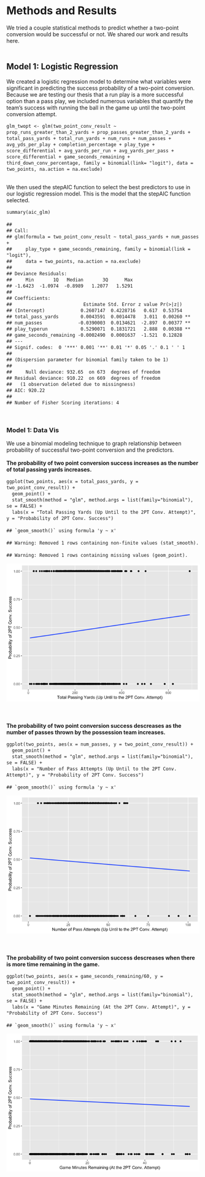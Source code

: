Methods and Results
===================

We tried a couple statistical methods to predict whether a two-point
conversion would be successful or not. We shared our work and results
here. <br> <br>

Model 1: Logistic Regression
----------------------------

We created a logistic regression model to determine what variables were
significant in predicting the success probability of a two-point
conversion. Because we are testing our thesis that a run play is a more
successful option than a pass play, we included numerous variables that
quantify the team’s success with running the ball in the game up until
the two-point conversion attempt. <br>

    glm_twopt <- glm(two_point_conv_result ~ prop_runs_greater_than_2_yards + prop_passes_greater_than_2_yards + total_pass_yards + total_run_yards + num_runs + num_passes + avg_yds_per_play + completion_percentage + play_type + score_differential + avg_yards_per_run + avg_yards_per_pass + score_differential + game_seconds_remaining + third_down_conv_percentage, family = binomial(link= "logit"), data = two_points, na.action = na.exclude)

<br> We then used the stepAIC function to select the best predictors to
use in our logistic regression model. This is the model that the stepAIC
function selected.

    summary(aic_glm)

    ## 
    ## Call:
    ## glm(formula = two_point_conv_result ~ total_pass_yards + num_passes + 
    ##     play_type + game_seconds_remaining, family = binomial(link = "logit"), 
    ##     data = two_points, na.action = na.exclude)
    ## 
    ## Deviance Residuals: 
    ##     Min       1Q   Median       3Q      Max  
    ## -1.6423  -1.0974  -0.8989   1.2077   1.5291  
    ## 
    ## Coefficients:
    ##                          Estimate Std. Error z value Pr(>|z|)   
    ## (Intercept)             0.2607147  0.4228716   0.617  0.53754   
    ## total_pass_yards        0.0043591  0.0014478   3.011  0.00260 **
    ## num_passes             -0.0390003  0.0134621  -2.897  0.00377 **
    ## play_typerun            0.5290071  0.1831721   2.888  0.00388 **
    ## game_seconds_remaining -0.0002490  0.0001637  -1.521  0.12828   
    ## ---
    ## Signif. codes:  0 '***' 0.001 '**' 0.01 '*' 0.05 '.' 0.1 ' ' 1
    ## 
    ## (Dispersion parameter for binomial family taken to be 1)
    ## 
    ##     Null deviance: 932.65  on 673  degrees of freedom
    ## Residual deviance: 910.22  on 669  degrees of freedom
    ##   (1 observation deleted due to missingness)
    ## AIC: 920.22
    ## 
    ## Number of Fisher Scoring iterations: 4

<br>

### Model 1: Data Vis

We use a binomial modeling technique to graph relationship between
probability of successful two-point conversion and the predictors. <br>
<br> **The probability of two point conversion success increases as the
number of total passing yards increases.**

    ggplot(two_points, aes(x = total_pass_yards, y = two_point_conv_result)) + 
      geom_point() + 
      stat_smooth(method = "glm", method.args = list(family="binomial"), se = FALSE) +
      labs(x = "Total Passing Yards (Up Until to the 2PT Conv. Attempt)", y = "Probability of 2PT Conv. Success")

    ## `geom_smooth()` using formula 'y ~ x'

    ## Warning: Removed 1 rows containing non-finite values (stat_smooth).

    ## Warning: Removed 1 rows containing missing values (geom_point).

![](methods_results_files/figure-markdown_strict/unnamed-chunk-6-1.png)
<br> <br> <br> <br> **The probability of two point conversion success
descreases as the number of passes thrown by the possession team
increases.**

    ggplot(two_points, aes(x = num_passes, y = two_point_conv_result)) + 
      geom_point() + 
      stat_smooth(method = "glm", method.args = list(family="binomial"), se = FALSE) +
      labs(x = "Number of Pass Attempts (Up Until to the 2PT Conv. Attempt)", y = "Probability of 2PT Conv. Success")

    ## `geom_smooth()` using formula 'y ~ x'

![](methods_results_files/figure-markdown_strict/unnamed-chunk-7-1.png)
<br> <br> <br> <br> **The probability of two point conversion success
descreases when there is more time remaining in the game.**

    ggplot(two_points, aes(x = game_seconds_remaining/60, y = two_point_conv_result)) + 
      geom_point() + 
      stat_smooth(method = "glm", method.args = list(family="binomial"), se = FALSE) +
      labs(x = "Game Minutes Remaining (At the 2PT Conv. Attempt)", y = "Probability of 2PT Conv. Success")

    ## `geom_smooth()` using formula 'y ~ x'

![](methods_results_files/figure-markdown_strict/unnamed-chunk-8-1.png)
